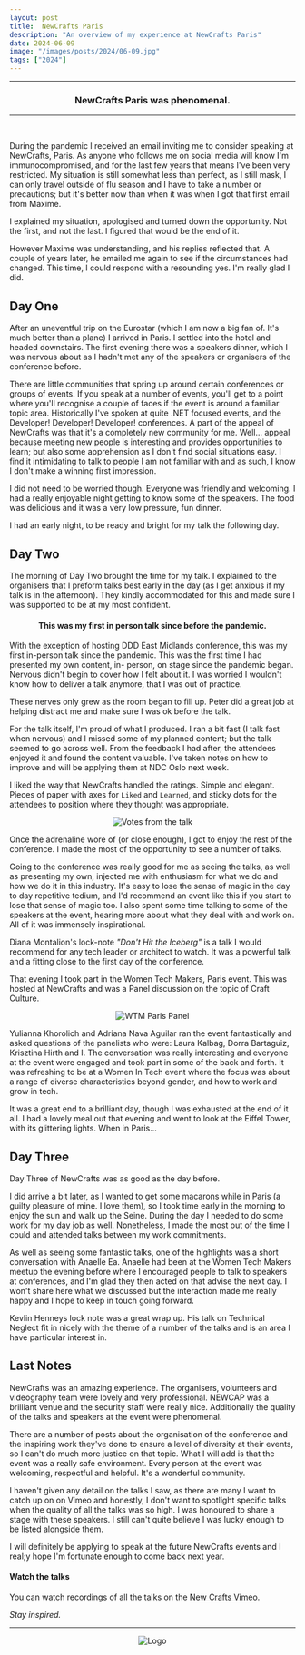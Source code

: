 ```yaml
---
layout: post
title:  NewCrafts Paris
description: "An overview of my experience at NewCrafts Paris"
date: 2024-06-09
image: "/images/posts/2024/06-09.jpg"
tags: ["2024"]
---
```


---

<center>
<h3> NewCrafts Paris was phenomenal. </h3>
</center>

---

<br/>

During the pandemic I received an email inviting me to consider speaking at NewCrafts, Paris. As anyone who follows me on social media will know I'm immunocompromised, and for the last few years that means I've been very restricted. My situation is still somewhat less than perfect, as I still mask, I can only travel outside of flu season and I have to take a number or precautions; but it's better now than when it was when I got that first email from Maxime.

I explained my situation, apologised and turned down the opportunity. Not the first, and not the last. I figured that would be the end of it.

However Maxime was understanding, and his replies reflected that. A couple of years later, he emailed me again to see if the circumstances had changed. This time, I could respond with a resounding yes. I'm really glad I did.

## Day One

After an uneventful trip on the Eurostar (which I am now a big fan of. It's much better than a plane) I arrived in Paris. I settled into the hotel and headed downstairs. The first evening there was a speakers dinner, which I was nervous about as I hadn't met any of the speakers or organisers of the conference before. 

There are little communities that spring up around certain conferences or groups of events. If you speak at a number of events, you'll get to a point where you'll recognise a couple of faces if the event is around a familiar topic area. Historically I've spoken at quite .NET focused events, and the Developer! Developer! Developer! conferences. A part of the appeal of NewCrafts was that it's a completely new community for me. Well... appeal because meeting new people is interesting and provides opportunities to learn; but also some apprehension as I don't find social situations easy. I find it intimidating to talk to people I am not familiar with and as such, I know I don't make a winning first impression.

I did not need to be worried though. Everyone was friendly and welcoming. I had a really enjoyable night getting to know some of the speakers. The food was delicious and it was a very low pressure, fun dinner.

I had an early night, to be ready and bright for my talk the following day.

## Day Two

The morning of Day Two brought the time for my talk. I explained to the organisers that I preform talks best early in the day (as I get anxious if my talk is in the afternoon). They kindly accommodated for this and made sure I was supported to be at my most confident.

<center>
<h4> This was my first in person talk since before the pandemic. </h4>
</center>

With the exception of hosting DDD East Midlands conference, this was my first in-person talk since the pandemic. This was the first time I had presented my own content, in- person, on stage since the pandemic began. Nervous didn't begin to cover how I felt about it. I was worried I wouldn't know how to deliver a talk anymore, that I was out of practice.

These nerves only grew as the room began to fill up. Peter did a great job at helping distract me and make sure I was ok before the talk. 

For the talk itself, I'm proud of what I produced. I ran a bit fast (I talk fast when nervous) and I missed some of my planned content; but the talk seemed to go across well. From the feedback I had after, the attendees enjoyed it and found the content valuable. I've taken notes on how to improve and will be applying them at NDC Oslo next week.

I liked the way that NewCrafts handled the ratings. Simple and elegant. Pieces of paper with axes for `Liked` and `Learned`, and sticky dots for the attendees to position where they thought was appropriate. 

<div style="text-align:center; width:80%; margin-left: 10%;" markdown="1">
<img src="{{site.baseurl}}/images/posts/2024/06-09/vote.jpg" alt="Votes from the talk">
</div>

Once the adrenaline wore of (or close enough), I got to enjoy the rest of the conference. I made the most of the opportunity to see a number of talks. 

Going to the conference was really good for me as seeing the talks, as well as presenting my own, injected me with enthusiasm for what we do and how we do it in this industry. It's easy to lose the sense of magic in the day to day repetitive tedium, and I'd recommend an event like this if you start to lose that sense of magic too. I also spent some time talking to some of the speakers at the event, hearing more about what they deal with and work on. All of it was immensely inspirational.

Diana Montalion's lock-note _"Don't Hit the Iceberg"_ is a talk I would recommend for any tech leader or architect to watch. It was a powerful talk and a fitting close to the first day of the conference. 

That evening I took part in the Women Tech Makers, Paris event. This was hosted at NewCrafts and was a Panel discussion on the topic of Craft Culture.

<div style="text-align:center; width:80%; margin-left: 10%;" markdown="1">
<img src="{{site.baseurl}}/images/posts/2024/06-09/wtm.jpg" alt="WTM Paris Panel">
</div>

Yulianna Khorolich and Adriana Nava Aguilar ran the event fantastically and asked questions of the panelists who were: Laura Kalbag, Dorra Bartaguiz, Krisztina Hirth and I. The conversation was really interesting and everyone at the event were engaged and took part in some of the back and forth. It was refreshing to be at a Women In Tech event where the focus was about a range of diverse characteristics beyond gender, and how to work and grow in tech. 

It was a great end to a brilliant day, though I was exhausted at the end of it all. I had a lovely meal out that evening and went to look at the Eiffel Tower, with its glittering lights. When in Paris...

## Day Three

Day Three of NewCrafts was as good as the day before. 

I did arrive a bit later, as I wanted to get some macarons while in Paris (a guilty pleasure of mine. I love them), so I took time early in the morning to enjoy the sun and walk up the Seine. During the day I needed to do some work for my day job as well. Nonetheless, I made the most out of the time I could and attended talks between my work commitments. 

As well as seeing some fantastic talks, one of the highlights was a short conversation with Anaelle Ea. Anaelle had been at the Women Tech Makers meetup the evening before where I encouraged people to talk to speakers at conferences, and I'm glad they then acted on that advise the next day. I won't share here what we discussed but the interaction made me really happy and I hope to keep in touch going forward.

Kevlin Henneys lock note was a great wrap up. His talk on Technical Neglect fit in nicely with the theme of a number of the talks and is an area I have particular interest in. 

## Last Notes

NewCrafts was an amazing experience. The organisers, volunteers and videography team were lovely and very professional. NEWCAP was a brilliant venue and the security staff were really nice. Additionally the quality of the talks and speakers at the event were phenomenal. 

There are a number of posts about the organisation of the conference and the inspiring work they've done to ensure a level of diversity at their events, so I can't do much more justice on that topic. What I will add is that the event was a really safe environment. Every person at the event was welcoming, respectful and helpful. It's a wonderful community. 

I haven't given any detail on the talks I saw, as there are many I want to catch up on on Vimeo and honestly, I don't want to spotlight specific talks when the quality of all the talks was so high. I was honoured to share a stage with these speakers. I still can't quite believe I was lucky enough to be listed alongside them.

I will definitely be applying to speak at the future NewCrafts events and I real;y hope I'm fortunate enough to come back next year.

#### Watch the talks

You can watch recordings of all the talks on the [New Crafts Vimeo](https://vimeopro.com/newcrafts/newcrafts).

_Stay inspired._

---

<div style="text-align:center" markdown="1">
<img src="{{site.baseurl}}/images/logo.png" alt="Logo">
</div>
